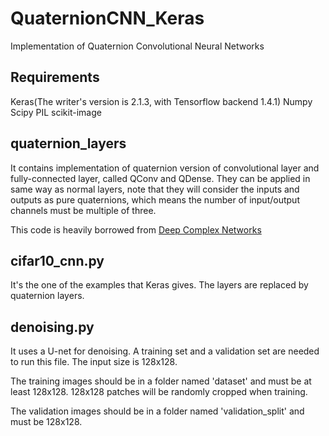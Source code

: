 # QuaternionCNN_Keras
Implementation of Quaternion Convolutional Neural Networks 

## Requirements
Keras(The writer's version is 2.1.3, with Tensorflow backend 1.4.1)
Numpy
Scipy
PIL
scikit-image
## quaternion_layers 
It contains implementation of quaternion version of convolutional layer and fully-connected layer, called QConv and QDense.
They can be applied in same way as normal layers, note that they will consider the inputs and outputs as pure quaternions, which means the number of input/output channels must be multiple of three.

This code is heavily borrowed from [Deep Complex Networks](https://github.com/ChihebTrabelsi/deep_complex_networks)
## cifar10_cnn.py
It's the one of the examples that Keras gives. The layers are replaced by quaternion layers.
## denoising.py
It uses a U-net for denoising. A training set and a validation set are needed to run this file. The input size is 128x128. 

The training images should be in a folder named 'dataset' and must be at least 128x128. 128x128 patches will be randomly cropped when training. 

The validation images should be in a folder named 'validation_split' and must be 128x128.
